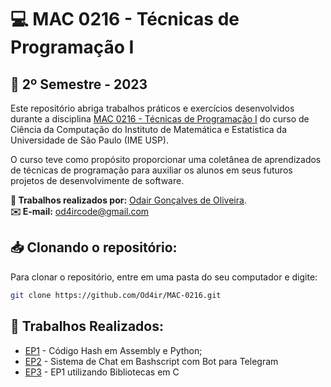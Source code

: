 # 💻 MAC 0216 - Técnicas de Programação I
## 📅 2º Semestre - 2023

Este repositório abriga trabalhos práticos e exercícios desenvolvidos durante a disciplina [MAC 0216 - Técnicas de Programação I](https://uspdigital.usp.br/jupiterweb/obterDisciplina?nomdis=&sgldis=MAC0216) do curso de Ciência da Computação do Instituto de Matemática e Estatística da Universidade de São Paulo (IME USP).

O curso teve como propósito proporcionar uma coletânea de aprendizados de técnicas de programação para auxiliar os alunos em seus futuros projetos de desenvolvimente de software. 

**👤 Trabalhos realizados por:** [Odair Gonçalves de Oliveira](https://github.com/Od4ir).  
**✉️ E-mail:** [od4ircode@gmail.com](mailto:od4ircode@gmail.com)
<br>

## 📥 Clonando o repositório:
Para clonar o repositório, entre em uma pasta do seu computador e digite:
```bash
git clone https://github.com/Od4ir/MAC-0216.git
```

## 📝 Trabalhos Realizados:
- [EP1](https://github.com/Od4ir/MAC0216_Tecnicas_de_Programacao/tree/main/EP1#-gerando-o-execut%C3%A1vel) - Código Hash em Assembly e Python;
- [EP2](https://github.com/Od4ir/MAC0216_Tecnicas_de_Programacao/tree/main/EP2) - Sistema de Chat em Bashscript com Bot para Telegram
- [EP3](https://github.com/Od4ir/MAC0216_Tecnicas_de_Programacao/tree/main/EP3) - EP1 utilizando Bibliotecas em C
